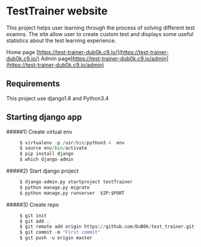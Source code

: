 # TestTrainer website

This project helps user learning through the process of solving different test examns.
The site allow user to create custom test and displays some useful statistics about the test learning experience.

Home page [https://test-trainer-dub0k.c9.io/](https://test-trainer-dub0k.c9.io/)
Admin page[https://test-trainer-dub0k.c9.io/admin](https://test-trainer-dub0k.c9.io/admin) 

## Requirements

This project use django1.8 and Python3.4 

## Starting django app

#####1) Create virtual env
```python
     $ virtualenv -p /usr/bin/python3.4  env
     $ source env/bin/activate
     $ pip install django
     $ which django-admin
```
#####2) Start django project
```python
     $ django-admin.py startproject testTrainer
     $ python manage.py migrate
     $ python manage.py runserver  $IP:$PORT
```
#####3) Create repo
```python
     $ git init
     $ git add .
     $ git remote add origin https://github.com/DuB0k/test_trainer.git
     $ git commit -m "First commit"
     $ git push -u origin master
```
